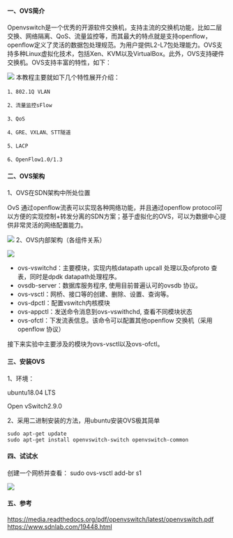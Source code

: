 #### 一、OVS简介
Openvswitch是一个优秀的开源软件交换机，支持主流的交换机功能，比如二层交换、网络隔离、QoS、流量监控等，而其最大的特点就是支持openflow，openflow定义了灵活的数据包处理规范。为用户提供L2-L7包处理能力。OVS支持多种Linux虚拟化技术，包括Xen、KVM以及VirtualBox。此外，OVS支持硬件交换机。OVS支持丰富的特性，如下：

![](http://image-store1.oss-cn-hangzhou.aliyuncs.com/18-9-28/29504104.jpg)
本教程主要就如下几个特性展开介绍：

    1、802.1Q VLAN

    2、流量监控sFlow

    3、QoS

    4、GRE、VXLAN、STT隧道

    5、LACP

    6、OpenFlow1.0/1.3

#### 二、OVS架构

1、OVS在SDN架构中所处位置

OvS 通过openflow流表可以实现各种网络功能，并且通过openflow protocol可以方便的实现控制+转发分离的SDN方案；基于虚拟化的OVS，可以为数据中心提供非常灵活的网络配置能力。

![](http://image-store1.oss-cn-hangzhou.aliyuncs.com/18-9-28/40575247.jpg)
2、OVS内部架构（各组件关系）

![](http://image-store1.oss-cn-hangzhou.aliyuncs.com/18-9-28/74254852.jpg)

+ ovs-vswitchd：主要模块，实现内核datapath upcall 处理以及ofproto 查表，同时是dpdk datapath处理程序。
+ ovsdb-server：数据库服务程序, 使用目前普遍认可的ovsdb 协议。
+ ovs-vsctl：网桥、接口等的创建、删除、设置、查询等。
+ ovs-dpctl：配置vswitch内核模块
+ ovs-appctl：发送命令消息到ovs-vswithchd, 查看不同模块状态
+ ovs-ofctl：下发流表信息。该命令可以配置其他openflow 交换机（采用openflow 协议）

接下来实验中主要涉及的模块为ovs-vsctl以及ovs-ofctl。

#### 三、安装OVS

1、环境：

  ubuntu18.04 LTS
  
  Open vSwitch2.9.0
  
2、采用二进制安装的方法，用ubuntu安装OVS极其简单
```
sudo apt-get update
sudo apt-get install openvswitch-switch openvswitch-common
```

#### 四、试试水

创建一个网桥并查看： sudo ovs-vsctl add-br s1

![](http://image-store1.oss-cn-hangzhou.aliyuncs.com/18-9-28/60795836.jpg)
#### 五、参考

https://media.readthedocs.org/pdf/openvswitch/latest/openvswitch.pdf
https://www.sdnlab.com/19448.html
